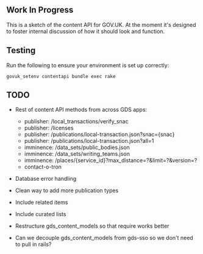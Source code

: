 ## Work In Progress

This is a sketch of the content API for GOV.UK. At the moment it's designed to foster
internal discussion of how it should look and function.

## Testing

Run the following to ensure your environment is set up correctly:

    govuk_setenv contentapi bundle exec rake

## TODO

* Rest of content API methods from across GDS apps:
  * publisher: /local_transactions/verify_snac
  * publisher: /licenses
  * publisher: /publications/local-transaction.json?snac={snac}
  * publisher: /publications/local-transaction.json?all=1
  * imminence: /data_sets/public_bodies.json
  * imminence: /data_sets/writing_teams.json
  * imminence: /places/{service_id}?max_distance=?&limit=?&version=?
  * contact-o-tron

* Database error handling
* Clean way to add more publication types
* Include related items
* Include curated lists
* Restructure gds_content_models so that require works better
* Can we decouple gds_content_models from gds-sso so we don't need to pull in rails?
